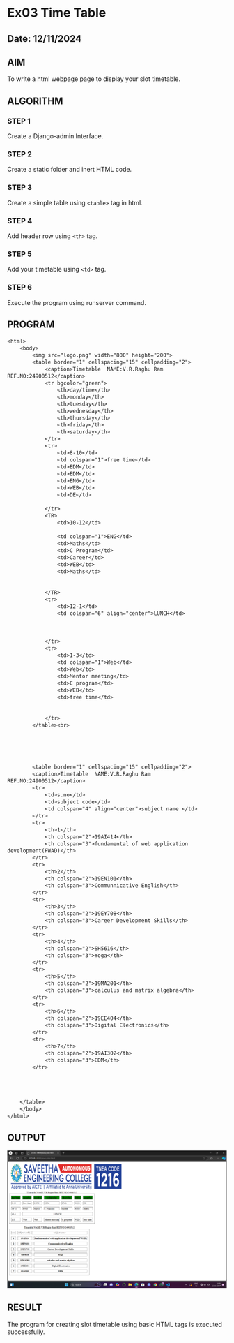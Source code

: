 # Ex03 Time Table
## Date: 12/11/2024

## AIM
To write a html webpage page to display your slot timetable.

## ALGORITHM
### STEP 1
Create a Django-admin Interface.

### STEP 2
Create a static folder and inert HTML code.

### STEP 3
Create a simple table using ```<table>``` tag in html.

### STEP 4
Add header row using ```<th>``` tag.

### STEP 5
Add your timetable using ```<td>``` tag.

### STEP 6
Execute the program using runserver command.

## PROGRAM
```
<html>
    <body>
        <img src="logo.png" width="800" height="200"> 
        <table border="1" cellspacing="15" cellpadding="2">
            <caption>Timetable  NAME:V.R.Raghu Ram   REF.NO:24900512</caption>
            <tr bgcolor="green">
                <th>day/time</th>
                <th>monday</th>
                <th>tuesday</th>
                <th>wednesday</th>
                <th>thursday</th>
                <th>friday</th>
                <th>saturday</th>
            </tr>
            <tr>
                <td>8-10</td>
                <td colspan="1">free time</td>
                <td>EDM</td>
                <td>EDM</td>
                <td>ENG</td>
                <td>WEB</td>
                <td>DE</td>

            </tr>
            <TR>
                <td>10-12</td>
                
                <td colspan="1">ENG</td>
                <td>Maths</td>
                <td>C Program</td>
                <td>Career</td>
                <td>WEB</td>
                <td>Maths</td>
                

            </TR>
            <tr>
                <td>12-1</td>
                <td colspan="6" align="center">LUNCH</td>
                


            </tr>
            <tr>
                <td>1-3</td>
                <td colspan="1">Web</td>
                <td>Web</td>
                <td>Mentor meeting</td>
                <td>C program</td>
                <td>WEB</td>
                <td>free time</td>


            </tr>
        </table><br>





        <table border="1" cellspacing="15" cellpadding="2">
        <caption>Timetable  NAME:V.R.Raghu Ram    REF.NO:24900512</caption>
        <tr>
            <td>s.no</td>
            <td>subject code</td>
            <td colspan="4" align="center">subject name </td>
        </tr>
        <tr>
            <th>1</th>
            <th colspan="2">19AI414</th>
            <th colspan="3">fundamental of web application development(FWAD)</th>
        </tr>
        <tr>
            <th>2</th>
            <th colspan="2">19EN101</th>
            <th colspan="3">Communnicative English</th>
        </tr>
        <tr>
            <th>3</th>
            <th colspan="2">19EY708</th>
            <th colspan="3">Career Development Skills</th>
        </tr>
        <tr>
            <th>4</th>
            <th colspan="2">SH5616</th>
            <th colspan="3">Yoga</th>
        </tr>
        <tr>
            <th>5</th>
            <th colspan="2">19MA201</th>
            <th colspan="3">calculus and matrix algebra</th>
        </tr>
        <tr>
            <th>6</th>
            <th colspan="2">19EE404</th>
            <th colspan="3">Digital Electronics</th>
        </tr>
        <tr>
            <th>7</th>
            <th colspan="2">19AI302</th>
            <th colspan="3">EDM</th>
        </tr>
        
        
        
    
    </table>
    </body>
</html>
```


## OUTPUT
![Alt text](<slot timetable.png>)

## RESULT
The program for creating slot timetable using basic HTML tags is executed successfully.
